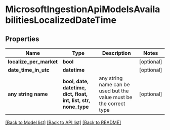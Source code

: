 # MicrosoftIngestionApiModelsAvailabilitiesLocalizedDateTime


## Properties
Name | Type | Description | Notes
------------ | ------------- | ------------- | -------------
**localize_per_market** | **bool** |  | [optional] 
**date_time_in_utc** | **datetime** |  | [optional] 
**any string name** | **bool, date, datetime, dict, float, int, list, str, none_type** | any string name can be used but the value must be the correct type | [optional]

[[Back to Model list]](../README.md#documentation-for-models) [[Back to API list]](../README.md#documentation-for-api-endpoints) [[Back to README]](../README.md)


